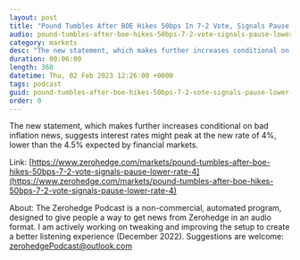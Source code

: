 ```yaml
---
layout: post
title: "Pound Tumbles After BOE Hikes 50bps In 7-2 Vote, Signals Pause At Lower Rate Of 4%"
audio: pound-tumbles-after-boe-hikes-50bps-7-2-vote-signals-pause-lower-rate-4-0
category: markets
desc: "The new statement, which makes further increases conditional on bad inflation news, suggests interest rates might peak at the new rate of 4%, lower than the 4.5% expected by financial markets."
duration: 00:06:00
length: 360
datetime: Thu, 02 Feb 2023 12:26:00 +0000
tags: podcast
guid: pound-tumbles-after-boe-hikes-50bps-7-2-vote-signals-pause-lower-rate-4-0
order: 0
---
```

The new statement, which makes further increases conditional on bad inflation news, suggests interest rates might peak at the new rate of 4%, lower than the 4.5% expected by financial markets.

Link: [https://www.zerohedge.com/markets/pound-tumbles-after-boe-hikes-50bps-7-2-vote-signals-pause-lower-rate-4](https://www.zerohedge.com/markets/pound-tumbles-after-boe-hikes-50bps-7-2-vote-signals-pause-lower-rate-4)

About: The Zerohedge Podcast is a non-commercial, automated program, designed to give people a way to get news from Zerohedge in an audio format.  I am actively working on tweaking and improving the setup to create a better listening experience (December 2022).  Suggestions are welcome: [zerohedgePodcast@outlook.com](mailto:zerohedgePodcast@outlook.com)